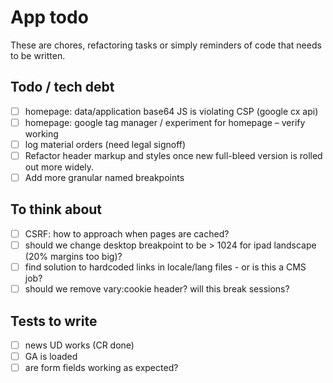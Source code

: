 # App todo
These are chores, refactoring tasks or simply reminders of code that needs to be written.

## Todo / tech debt
- [ ] homepage: data/application base64 JS is violating CSP (google cx api)
- [ ] homepage: google tag manager / experiment for homepage – verify working
- [ ] log material orders (need legal signoff)
- [ ] Refactor header markup and styles once new full-bleed version is rolled out more widely.
- [ ] Add more granular named breakpoints

## To think about
- [ ] CSRF: how to approach when pages are cached?
- [ ] should we change desktop breakpoint to be > 1024 for ipad landscape (20% margins too big)?
- [ ] find solution to hardcoded links in locale/lang files - or is this a CMS job?
- [ ] should we remove vary:cookie header? will this break sessions?

## Tests to write
 - [ ] news UD works (CR done)
 - [ ] GA is loaded
 - [ ] are form fields working as expected?
